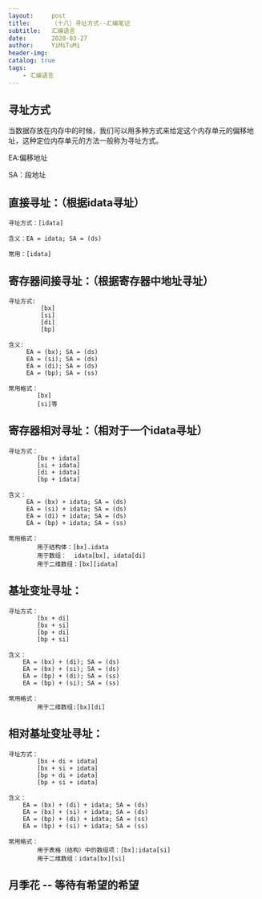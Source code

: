 ```yaml
---
layout:     post
title:      （十八）寻址方式--汇编笔记
subtitle:   汇编语言
date:       2020-03-27
author:     YiMiTuMi
header-img: 
catalog: true
tags:
    - 汇编语言
---
```


## 寻址方式

当数据存放在内存中的时候，我们可以用多种方式来给定这个内存单元的偏移地址，这种定位内存单元的方法一般称为寻址方式。

EA:偏移地址

SA：段地址

## 直接寻址：（根据idata寻址）

	寻址方式：[idata]
	
	含义：EA = idata; SA = (ds)

	常用：[idata]

## 寄存器间接寻址：（根据寄存器中地址寻址）

	寻址方式: 
			 [bx]
		     [si]
			 [di]
			 [bp]

	含义:
         EA = (bx); SA = (ds)
	     EA = (si); SA = (ds) 
		 EA = (di); SA = (ds)
		 EA = (bp); SA = (ss)

	常用格式：
		    [bx]
			[si]等

## 寄存器相对寻址：（相对于一个idata寻址）

	寻址方式：
			[bx + idata]
			[si + idata]
			[di + idata]
			[bp + idata]
		
	含义：
		 EA = (bx) + idata; SA = (ds)
		 EA = (si) + idata; SA = (ds)
		 EA = (di) + idata; SA = (ds)
		 EA = (bp) + idata; SA = (ss)
	
	常用格式：
		    用于结构体：[bx].idata
			用于数组：  idata[bx], idata[di]
			用于二维数组：[bx][idata]

## 基址变址寻址：

	寻址方式：
			[bx + di]
			[bx + si]
			[bp + di]
			[bp + si]
	
	含义：
		EA = (bx) + (di); SA = (ds)
		EA = (bx) + (si); SA = (ds)
		EA = (bp) + (di); SA = (ss)
		EA = (bp) + (si); SA = (ss)

	常用格式：
			用于二维数组:[bx][di]

## 相对基址变址寻址：

	寻址方式：
			[bx + di + idata]
			[bx + si + idata]
			[bp + di + idata]
			[bp + si + idata]
	
	含义：
		EA = (bx) + (di) + idata; SA = (ds)
		EA = (bx) + (si) + idata; SA = (ds)
		EA = (bp) + (di) + idata; SA = (ss)
		EA = (bp) + (si) + idata; SA = (ss)

	常用格式：
			用于表格（结构）中的数组项：[bx]:idata[si]
			用于二维数组：idata[bx][si]


## 月季花 -- 等待有希望的希望